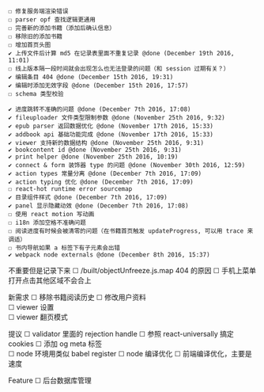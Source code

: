 
	☐ 修复服务端渲染错误
	☐ parser opf 查找逻辑更通用
	☐ 完善新的添加书籍（添加后确认信息）
	☐ 移除旧的添加书籍
	☐ 增加首页头图
	✔ 上传文件后计算 md5 在记录表里面不重复记录 @done (December 19th 2016, 11:01)
	☐ 线上版本隔一段时间就会出现怎么也无法登录的问题（和 session 过期有关？）
	✔ 编辑条目 404 @done (December 15th 2016, 19:31)
	✔ 编辑时添加无效字段 @done (December 15th 2016, 17:57)
	☐ schema 类型校验

	✔ 进度跳转不准确的问题 @done (December 7th 2016, 17:08)
	✔ fileuploader 文件类型限制参数 @done (November 25th 2016, 9:32)
	✔ epub parser 返回数据优化 @done (November 17th 2016, 15:33)
	✔ addbook api 基础功能完成 @done (November 17th 2016, 15:33)
	✔ viewer 支持新的数据结构 @done (November 25th 2016, 9:31)
	✔ bookcontent id @done (November 25th 2016, 9:31)
	✔ print helper @done (November 25th 2016, 10:19)
	✔ connect & form 装饰器 type 的问题 @done (November 30th 2016, 12:59)
	✔ action types 常量分离 @done (December 7th 2016, 17:09)
	✔ action typing 优化 @done (December 7th 2016, 17:09)
	☐ react-hot runtime error sourcemap
	✔ 目录组件样式 @done (December 7th 2016, 17:09)
	✔ panel 显示隐藏动效 @done (December 7th 2016, 17:08)
	☐ 使用 react motion 写动画
	☐ i18n 添加空格不准确问题
	☐ 阅读进度有时候会被清零的问题（在书籍首页触发 updateProgress, 可以用 trace 来调适）
	☐ 书内导航如果 a 标签下有子元素会出错
	✔ webpack node externals @done (December 8th 2016, 15:37)

不重要但是记录下来
	☐ /built/objectUnfreeze.js.map 404 的原因
	☐ 手机上菜单打开点击其他区域不会合上

新需求
	☐ 移除书籍阅读历史
	☐ 修改用户资料  
	☐ viewer 设置  
	☐ viewer 翻页模式

提议
	☐ validator 里面的 rejection handle
	☐ 参照 react-universally 搞定 cookies
	☐ 添加 og meta 标签  
	☐ node 环境用类似 babel register
	☐ node 编译优化
	☐ 前端编译优化，主要是速度

Feature
	☐ 后台数据库管理
